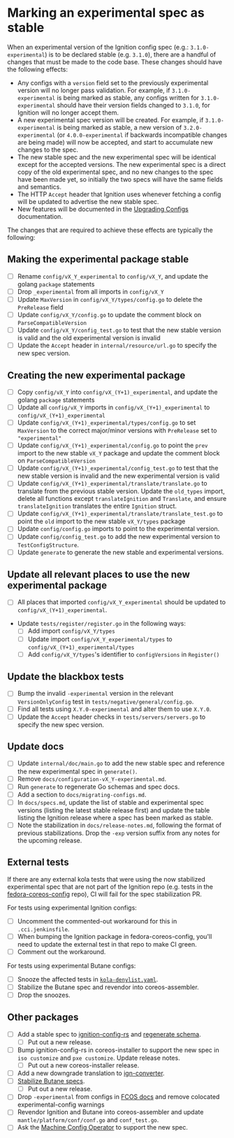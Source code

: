 # Marking an experimental spec as stable

When an experimental version of the Ignition config spec (e.g.: `3.1.0-experimental`) is to be declared stable (e.g. `3.1.0`), there are a handful of changes that must be made to the code base. These changes should have the following effects:

- Any configs with a `version` field set to the previously experimental version will no longer pass validation. For example, if `3.1.0-experimental` is being marked as stable, any configs written for `3.1.0-experimental` should have their version fields changed to `3.1.0`, for Ignition will no longer accept them.
- A new experimental spec version will be created. For example, if `3.1.0-experimental` is being marked as stable, a new version of `3.2.0-experimental` (or `4.0.0-experimental` if backwards incompatible changes are being made) will now be accepted, and start to accumulate new changes to the spec.
- The new stable spec and the new experimental spec will be identical except for the accepted versions. The new experimental spec is a direct copy of the old experimental spec, and no new changes to the spec have been made yet, so initially the two specs will have the same fields and semantics.
- The HTTP `Accept` header that Ignition uses whenever fetching a config will be updated to advertise the new stable spec.
- New features will be documented in the [Upgrading Configs](migrating-configs.md) documentation.

The changes that are required to achieve these effects are typically the following:

## Making the experimental package stable

- [ ] Rename `config/vX_Y_experimental` to `config/vX_Y`, and update the golang `package` statements
- [ ] Drop `_experimental` from all imports in `config/vX_Y`
- [ ] Update `MaxVersion` in `config/vX_Y/types/config.go` to delete the `PreRelease` field
- [ ] Update `config/vX_Y/config.go` to update the comment block on `ParseCompatibleVersion`
- [ ] Update `config/vX_Y/config_test.go` to test that the new stable version is valid and the old experimental version is invalid
- [ ] Update the `Accept` header in `internal/resource/url.go` to specify the new spec version.

## Creating the new experimental package

- [ ] Copy `config/vX_Y` into `config/vX_(Y+1)_experimental`, and update the golang `package` statements
- [ ] Update all `config/vX_Y` imports in `config/vX_(Y+1)_experimental` to `config/vX_(Y+1)_experimental`
- [ ] Update `config/vX_(Y+1)_experimental/types/config.go` to set `MaxVersion` to the correct major/minor versions with `PreRelease` set to `"experimental"`
- [ ] Update `config/vX_(Y+1)_experimental/config.go` to point the `prev` import to the new stable `vX_Y` package and update the comment block on `ParseCompatibleVersion`
- [ ] Update `config/vX_(Y+1)_experimental/config_test.go` to test that the new stable version is invalid and the new experimental version is valid
- [ ] Update `config/vX_(Y+1)_experimental/translate/translate.go` to translate from the previous stable version.  Update the `old_types` import, delete all functions except `translateIgnition` and `Translate`, and ensure `translateIgnition` translates the entire `Ignition` struct.
- [ ] Update `config/vX_(Y+1)_experimental/translate/translate_test.go` to point the `old` import to the new stable `vX_Y/types` package
- [ ] Update `config/config.go` imports to point to the experimental version.
- [ ] Update `config/config_test.go` to add the new experimental version to `TestConfigStructure`.
- [ ] Update `generate` to generate the new stable and experimental versions.

## Update all relevant places to use the new experimental package

- [ ] All places that imported `config/vX_Y_experimental` should be updated to `config/vX_(Y+1)_experimental`.
- Update `tests/register/register.go` in the following ways:
  - [ ] Add import `config/vX_Y/types`
  - [ ] Update import `config/vX_Y_experimental/types` to `config/vX_(Y+1)_experimental/types`
  - [ ] Add `config/vX_Y/types`'s identifier to `configVersions` in `Register()`

## Update the blackbox tests

- [ ] Bump the invalid `-experimental` version in the relevant `VersionOnlyConfig` test in `tests/negative/general/config.go`.
- [ ] Find all tests using `X.Y.0-experimental` and alter them to use `X.Y.0`.
- [ ] Update the `Accept` header checks in `tests/servers/servers.go` to specify the new spec version.

## Update docs

- [ ] Update `internal/doc/main.go` to add the new stable spec and reference the new experimental spec in `generate()`.
- [ ] Remove `docs/configuration-vX_Y-experimental.md`.
- [ ] Run `generate` to regenerate Go schemas and spec docs.
- [ ] Add a section to `docs/migrating-configs.md`.
- [ ] In `docs/specs.md`, update the list of stable and experimental spec versions (listing the latest stable release first) and update the table listing the Ignition release where a spec has been marked as stable.
- [ ] Note the stabilization in `docs/release-notes.md`, following the format of previous stabilizations. Drop the `-exp` version suffix from any notes for the upcoming release.

## External tests

If there are any external kola tests that were using the now stabilized experimental spec that are not part of the Ignition repo (e.g. tests in the [fedora-coreos-config](https://github.com/coreos/fedora-coreos-config/tree/testing-devel/tests/kola) repo), CI will fail for the spec stabilization PR.

For tests using experimental Ignition configs:

- [ ] Uncomment the commented-out workaround for this in `.cci.jenkinsfile`.
- [ ] When bumping the Ignition package in fedora-coreos-config, you'll need to update the external test in that repo to make CI green.
- [ ] Comment out the workaround.

For tests using experimental Butane configs:

- [ ] Snooze the affected tests in [`kola-denylist.yaml`](https://github.com/coreos/fedora-coreos-config/blob/testing-devel/kola-denylist.yaml).
- [ ] Stabilize the Butane spec and revendor into coreos-assembler.
- [ ] Drop the snoozes.

## Other packages

- [ ] Add a stable spec to [ignition-config-rs](https://github.com/coreos/ignition-config-rs) and [regenerate schema](https://github.com/coreos/ignition-config-rs/blob/main/docs/development.md#regenerating-schemars).
  - [ ] Put out a new release.
- [ ] Bump ignition-config-rs in coreos-installer to support the new spec in `iso customize` and `pxe customize`. Update release notes.
  - [ ] Put out a new coreos-installer release.
- [ ] Add a new downgrade translation to [ign-converter](https://github.com/coreos/ign-converter/).
- [ ] [Stabilize Butane specs](https://coreos.github.io/butane/development/#bumping-spec-versions).
  - [ ] Put out a new release.
- [ ] Drop `-experimental` from configs in [FCOS docs](https://github.com/coreos/fedora-coreos-docs/) and remove colocated experimental-config warnings
- [ ] Revendor Ignition and Butane into coreos-assembler and update `mantle/platform/conf/conf.go` and `conf_test.go`.
- [ ] Ask the [Machine Config Operator](https://github.com/openshift/machine-config-operator/) to support the new spec.
